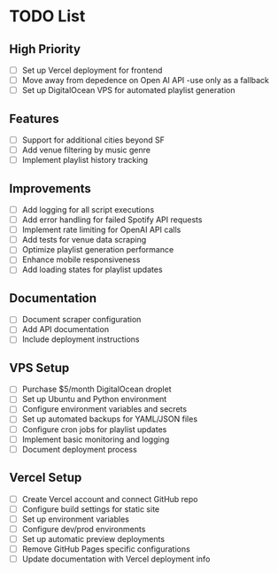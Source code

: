 # TODO List

## High Priority
- [ ] Set up Vercel deployment for frontend
- [ ] Move away from depedence on Open AI API -use only as a fallback
- [ ] Set up DigitalOcean VPS for automated playlist generation

## Features
- [ ] Support for additional cities beyond SF
- [ ] Add venue filtering by music genre
- [ ] Implement playlist history tracking

## Improvements
- [ ] Add logging for all script executions
- [ ] Add error handling for failed Spotify API requests
- [ ] Implement rate limiting for OpenAI API calls
- [ ] Add tests for venue data scraping
- [ ] Optimize playlist generation performance
- [ ] Enhance mobile responsiveness
- [ ] Add loading states for playlist updates

## Documentation
- [ ] Document scraper configuration
- [ ] Add API documentation
- [ ] Include deployment instructions

## VPS Setup
- [ ] Purchase $5/month DigitalOcean droplet
- [ ] Set up Ubuntu and Python environment
- [ ] Configure environment variables and secrets
- [ ] Set up automated backups for YAML/JSON files
- [ ] Configure cron jobs for playlist updates
- [ ] Implement basic monitoring and logging
- [ ] Document deployment process 

## Vercel Setup
- [ ] Create Vercel account and connect GitHub repo
- [ ] Configure build settings for static site
- [ ] Set up environment variables
- [ ] Configure dev/prod environments
- [ ] Set up automatic preview deployments
- [ ] Remove GitHub Pages specific configurations
- [ ] Update documentation with Vercel deployment info